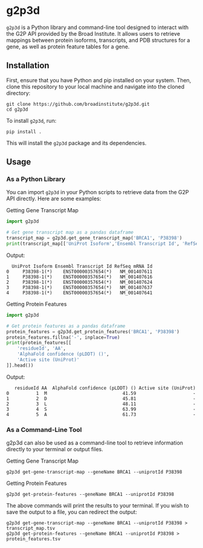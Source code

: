 # g2p3d

`g2p3d` is a Python library and command-line tool designed to interact with the G2P API provided by the Broad Institute. It allows users to retrieve mappings between protein isoforms, transcripts, and PDB structures for a gene, as well as protein feature tables for a gene.

## Installation

First, ensure that you have Python and pip installed on your system. Then, clone this repository to your local machine and navigate into the cloned directory:

```
git clone https://github.com/broadinstitute/g2p3d.git
cd g2p3d
```

To install `g2p3d`, run:

```
pip install .
```


This will install the `g2p3d` package and its dependencies.

## Usage

### As a Python Library

You can import `g2p3d` in your Python scripts to retrieve data from the G2P API directly. Here are some examples:

Getting Gene Transcript Map

```python
import g2p3d

# Get gene transcript map as a pandas dataframe
transcript_map = g2p3d.get_gene_transcript_map('BRCA1', 'P38398')
print(transcript_map[['UniProt Isoform','Ensembl Transcript Id', 'RefSeq mRNA Id']].head())

```

Output:

```
  UniProt Isoform Ensembl Transcript Id RefSeq mRNA Id
0     P38398-1(*)    ENST00000357654(*)   NM_001407611
1     P38398-1(*)    ENST00000357654(*)   NM_001407616
2     P38398-1(*)    ENST00000357654(*)   NM_001407624
3     P38398-1(*)    ENST00000357654(*)   NM_001407637
4     P38398-1(*)    ENST00000357654(*)   NM_001407641
```

Getting Protein Features

```python
import g2p3d

# Get protein features as a pandas dataframe
protein_features = g2p3d.get_protein_features('BRCA1', 'P38398')
protein_features.fillna('-', inplace=True)
print(protein_features[[
    'residueId', 'AA',
    'AlphaFold confidence (pLDDT) ()', 
    'Active site (UniProt)'
]].head())

```

Output:

```
   residueId AA  AlphaFold confidence (pLDDT) () Active site (UniProt)
0          1  M                            41.59                     -
1          2  D                            45.81                     -
2          3  L                            48.11                     -
3          4  S                            63.99                     -
4          5  A                            61.73                     -
```


### As a Command-Line Tool
g2p3d can also be used as a command-line tool to retrieve information directly to your terminal or output files.

Getting Gene Transcript Map

```
g2p3d get-gene-transcript-map --geneName BRCA1 --uniprotId P38398
```

Getting Protein Features

```
g2p3d get-protein-features --geneName BRCA1 --uniprotId P38398
```

The above commands will print the results to your terminal. If you wish to save the output to a file, you can redirect the output:

```
g2p3d get-gene-transcript-map --geneName BRCA1 --uniprotId P38398 > transcript_map.tsv
g2p3d get-protein-features --geneName BRCA1 --uniprotId P38398 > protein_features.tsv
```

